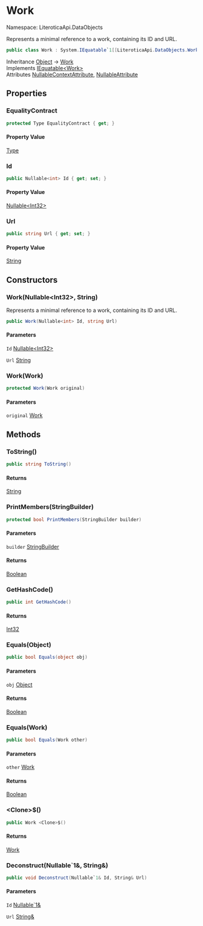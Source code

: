 # Work

Namespace: LiteroticaApi.DataObjects

Represents a minimal reference to a work, containing its ID and URL.

```csharp
public class Work : System.IEquatable`1[[LiteroticaApi.DataObjects.Work, LiteroticaApi, Version=1.0.0.0, Culture=neutral, PublicKeyToken=null]]
```

Inheritance [Object](https://docs.microsoft.com/en-us/dotnet/api/system.object) → [Work](./literoticaapi/dataobjects/work.md)<br>
Implements [IEquatable&lt;Work&gt;](https://docs.microsoft.com/en-us/dotnet/api/system.iequatable-1)<br>
Attributes [NullableContextAttribute](./system/runtime/compilerservices/nullablecontextattribute.md), [NullableAttribute](./system/runtime/compilerservices/nullableattribute.md)

## Properties

### **EqualityContract**

```csharp
protected Type EqualityContract { get; }
```

#### Property Value

[Type](https://docs.microsoft.com/en-us/dotnet/api/system.type)<br>

### **Id**

```csharp
public Nullable<int> Id { get; set; }
```

#### Property Value

[Nullable&lt;Int32&gt;](https://docs.microsoft.com/en-us/dotnet/api/system.nullable-1)<br>

### **Url**

```csharp
public string Url { get; set; }
```

#### Property Value

[String](https://docs.microsoft.com/en-us/dotnet/api/system.string)<br>

## Constructors

### **Work(Nullable&lt;Int32&gt;, String)**

Represents a minimal reference to a work, containing its ID and URL.

```csharp
public Work(Nullable<int> Id, string Url)
```

#### Parameters

`Id` [Nullable&lt;Int32&gt;](https://docs.microsoft.com/en-us/dotnet/api/system.nullable-1)<br>

`Url` [String](https://docs.microsoft.com/en-us/dotnet/api/system.string)<br>

### **Work(Work)**

```csharp
protected Work(Work original)
```

#### Parameters

`original` [Work](./literoticaapi/dataobjects/work.md)<br>

## Methods

### **ToString()**

```csharp
public string ToString()
```

#### Returns

[String](https://docs.microsoft.com/en-us/dotnet/api/system.string)<br>

### **PrintMembers(StringBuilder)**

```csharp
protected bool PrintMembers(StringBuilder builder)
```

#### Parameters

`builder` [StringBuilder](https://docs.microsoft.com/en-us/dotnet/api/system.text.stringbuilder)<br>

#### Returns

[Boolean](https://docs.microsoft.com/en-us/dotnet/api/system.boolean)<br>

### **GetHashCode()**

```csharp
public int GetHashCode()
```

#### Returns

[Int32](https://docs.microsoft.com/en-us/dotnet/api/system.int32)<br>

### **Equals(Object)**

```csharp
public bool Equals(object obj)
```

#### Parameters

`obj` [Object](https://docs.microsoft.com/en-us/dotnet/api/system.object)<br>

#### Returns

[Boolean](https://docs.microsoft.com/en-us/dotnet/api/system.boolean)<br>

### **Equals(Work)**

```csharp
public bool Equals(Work other)
```

#### Parameters

`other` [Work](./literoticaapi/dataobjects/work.md)<br>

#### Returns

[Boolean](https://docs.microsoft.com/en-us/dotnet/api/system.boolean)<br>

### **&lt;Clone&gt;$()**

```csharp
public Work <Clone>$()
```

#### Returns

[Work](./literoticaapi/dataobjects/work.md)<br>

### **Deconstruct(Nullable`1&, String&)**

```csharp
public void Deconstruct(Nullable`1& Id, String& Url)
```

#### Parameters

`Id` [Nullable`1&](https://docs.microsoft.com/en-us/dotnet/api/system.nullable-1&)<br>

`Url` [String&](https://docs.microsoft.com/en-us/dotnet/api/system.string&)<br>

